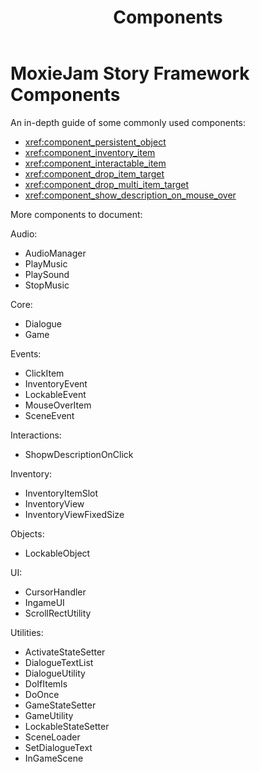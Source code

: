 ﻿---
uid: components
title: Components
---
# MoxieJam Story Framework Components

An in-depth guide of some commonly used components:

* <xref:component_persistent_object>
* <xref:component_inventory_item>
* <xref:component_interactable_item>
* <xref:component_drop_item_target>
* <xref:component_drop_multi_item_target>
* <xref:component_show_description_on_mouse_over>

More components to document:

Audio:

* AudioManager
* PlayMusic
* PlaySound
* StopMusic

Core:

* Dialogue
* Game

Events:

* ClickItem
* InventoryEvent
* LockableEvent
* MouseOverItem
* SceneEvent

Interactions:

* ShopwDescriptionOnClick

Inventory:

* InventoryItemSlot
* InventoryView
* InventoryViewFixedSize

Objects:

* LockableObject

UI:

* CursorHandler
* IngameUI
* ScrollRectUtility

Utilities:

* ActivateStateSetter
* DialogueTextList
* DialogueUtility
* DoIfItemIs
* DoOnce
* GameStateSetter
* GameUtility
* LockableStateSetter
* SceneLoader
* SetDialogueText
* InGameScene
